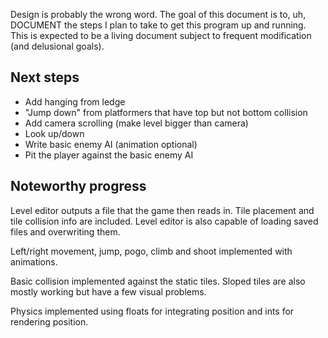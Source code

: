 Design is probably the wrong word. The goal of this document is to, uh,
DOCUMENT the steps I plan to take to get this program up and running.
This is expected to be a living document subject to frequent
modification (and delusional goals).

<h2>Next steps</h2>

<ul>
    <li>Add hanging from ledge</li>
    <li>"Jump down" from platformers that have top but not bottom collision</li>
    <li>Add camera scrolling (make level bigger than camera)</li>
    <li>Look up/down</li>
    <li>Write basic enemy AI (animation optional)</li>
    <li>Pit the player against the basic enemy AI</li>
</ul>

<h2>Noteworthy progress</h2>

Level editor outputs a file that the game then reads in. Tile placement and tile collision info are included.
Level editor is also capable of loading saved files and overwriting them.

Left/right movement, jump, pogo, climb and shoot implemented with animations.

Basic collision implemented against the static tiles. Sloped tiles are also mostly working but have a few visual problems.

Physics implemented using floats for integrating position and ints for rendering position.
